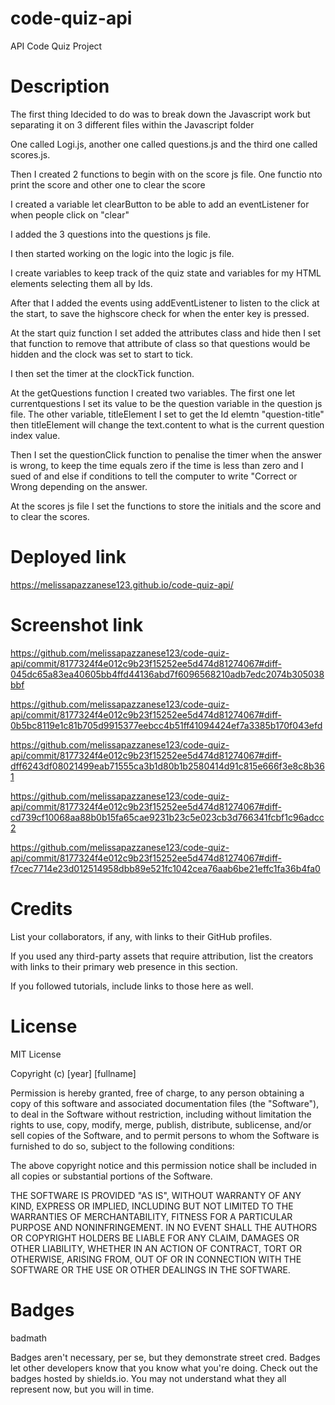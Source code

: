 # code-quiz-api

API Code Quiz Project


# Description


The first thing Idecided to do was to break down the Javascript work but separating it on 3 different files within the Javascript folder 

One called Logi.js, another one called questions.js and the third one called scores.js.

Then I created 2 functions to begin with on the score js file. One functio nto print the score and other one to clear the score 

I created a variable let clearButton to be able to add an eventListener for when people click on "clear" 

I added the 3 questions into the questions js file. 

I then started working on the logic into the logic js file. 

I create variables to keep track of the quiz state and variables for my HTML elements selecting them all by Ids. 

After that I added the events using addEventListener to listen to the click at the start, to save the highscore check for when the enter key is pressed. 

At the start quiz function I set added the attributes class and hide then I set that function to remove that attribute of class so that questions would be hidden and the clock was set to start to tick.

I then set the timer at the clockTick function.

At the getQuestions function I created two variables. The first one let currentquestions I set its value to be the question variable in the question js file. The other variable, titleElement I set to get the Id elemtn "question-title" then titleElement will change the text.content to what is the current question index value. 

Then I set the questionClick function to penalise the timer when the answer is wrong, to keep the time equals zero if the time is less than zero and I sued of and else if conditions to tell the computer to write "Correct or Wrong depending on the answer. 

At the scores js file I set the functions to store the initials and the score and to clear the scores. 


# Deployed link 

https://melissapazzanese123.github.io/code-quiz-api/

# Screenshot link

https://github.com/melissapazzanese123/code-quiz-api/commit/8177324f4e012c9b23f15252ee5d474d81274067#diff-045dc65a83ea40605bb4ffd44136abd7f6096568210adb7edc2074b305038bbf

https://github.com/melissapazzanese123/code-quiz-api/commit/8177324f4e012c9b23f15252ee5d474d81274067#diff-0b5bc8119e1c81b705d9915377eebcc4b51ff41094424ef7a3385b170f043efd

https://github.com/melissapazzanese123/code-quiz-api/commit/8177324f4e012c9b23f15252ee5d474d81274067#diff-dff6243df08021499eab71555ca3b1d80b1b2580414d91c815e666f3e8c8b361

https://github.com/melissapazzanese123/code-quiz-api/commit/8177324f4e012c9b23f15252ee5d474d81274067#diff-cd739cf10068aa88b0b15fa65cae9231b23c5e023cb3d766341fcbf1c96adcc2

https://github.com/melissapazzanese123/code-quiz-api/commit/8177324f4e012c9b23f15252ee5d474d81274067#diff-f7cec7714e23d012514958dbb89e521fc1042cea76aab6be21effc1fa36b4fa0




# Credits
List your collaborators, if any, with links to their GitHub profiles.

If you used any third-party assets that require attribution, list the creators with links to their primary web presence in this section.

If you followed tutorials, include links to those here as well.

# License
MIT License

Copyright (c) [year] [fullname]

Permission is hereby granted, free of charge, to any person obtaining a copy of this software and associated documentation files (the "Software"), to deal in the Software without restriction, including without limitation the rights to use, copy, modify, merge, publish, distribute, sublicense, and/or sell copies of the Software, and to permit persons to whom the Software is furnished to do so, subject to the following conditions:

The above copyright notice and this permission notice shall be included in all copies or substantial portions of the Software.

THE SOFTWARE IS PROVIDED "AS IS", WITHOUT WARRANTY OF ANY KIND, EXPRESS OR IMPLIED, INCLUDING BUT NOT LIMITED TO THE WARRANTIES OF MERCHANTABILITY, FITNESS FOR A PARTICULAR PURPOSE AND NONINFRINGEMENT. IN NO EVENT SHALL THE AUTHORS OR COPYRIGHT HOLDERS BE LIABLE FOR ANY CLAIM, DAMAGES OR OTHER LIABILITY, WHETHER IN AN ACTION OF CONTRACT, TORT OR OTHERWISE, ARISING FROM, OUT OF OR IN CONNECTION WITH THE SOFTWARE OR THE USE OR OTHER DEALINGS IN THE SOFTWARE.

# Badges
badmath

Badges aren't necessary, per se, but they demonstrate street cred. Badges let other developers know that you know what you're doing. Check out the badges hosted by shields.io. You may not understand what they all represent now, but you will in time.


